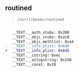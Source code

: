 ## routined

> `/usr/libexec/routined`

```diff

   __TEXT.__auth_stubs: 0x200
   __TEXT.__objc_stubs: 0x2c0
   __TEXT.__objc_methlist: 0xa4
-  __TEXT.__info_plist: 0x64b
+  __TEXT.__info_plist: 0x645
   __TEXT.__cstring: 0xec
   __TEXT.__oslogstring: 0x158
   __TEXT.__const: 0x10

```

